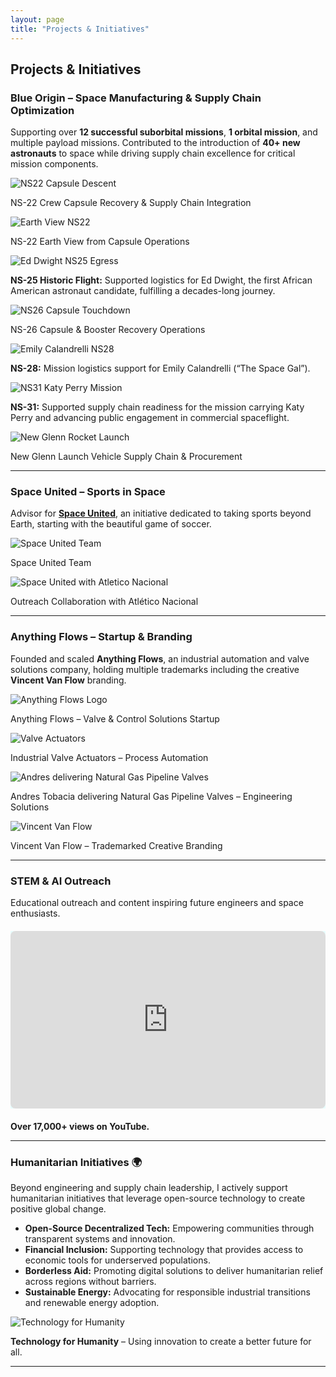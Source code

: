 ```yaml
---
layout: page
title: "Projects & Initiatives"
---
```


## Projects & Initiatives

### Blue Origin – Space Manufacturing & Supply Chain Optimization
Supporting over **12 successful suborbital missions**, **1 orbital mission**, and multiple payload missions. Contributed to the introduction of **40+ new astronauts** to space while driving supply chain excellence for critical mission components.

<div class="grid grid-cols-1 sm:grid-cols-2 lg:grid-cols-3 gap-6 mt-4">
  <div class="text-center">
    <img src="{{ site.baseurl }}/8_NS22-Capsule-Descent-1.jpg" alt="NS22 Capsule Descent" class="rounded-lg shadow-lg cursor-pointer">
    <p class="mt-2 text-gray-200">NS-22 Crew Capsule Recovery & Supply Chain Integration</p>
  </div>
  <div class="text-center">
    <img src="{{ site.baseurl }}/NS22_EarthView (1).jpg" alt="Earth View NS22" class="rounded-lg shadow-lg cursor-pointer">
    <p class="mt-2 text-gray-200">NS-22 Earth View from Capsule Operations</p>
  </div>
  <div class="text-center">
    <img src="{{ site.baseurl }}/ns25-egress-ed-dwight_gallery.jpg" alt="Ed Dwight NS25 Egress" class="rounded-lg shadow-lg cursor-pointer">
    <p class="mt-2 text-gray-200"><strong>NS-25 Historic Flight:</strong> Supported logistics for Ed Dwight, the first African American astronaut candidate, fulfilling a decades-long journey.</p>
  </div>
  <div class="text-center">
    <img src="{{ site.baseurl }}/ns26_capsule_touchdown_booster_background.jpg" alt="NS26 Capsule Touchdown" class="rounded-lg shadow-lg cursor-pointer">
    <p class="mt-2 text-gray-200">NS-26 Capsule & Booster Recovery Operations</p>
  </div>
  <div class="text-center">
    <img src="{{ site.baseurl }}/ns-28-emily-calandrelli-(1).jpg" alt="Emily Calandrelli NS28" class="rounded-lg shadow-lg cursor-pointer">
    <p class="mt-2 text-gray-200"><strong>NS-28:</strong> Mission logistics support for Emily Calandrelli (“The Space Gal”).</p>
  </div>
  <div class="text-center">
    <img src="{{ site.baseurl }}/ns-31-katy-perry.jpg" alt="NS31 Katy Perry Mission" class="rounded-lg shadow-lg cursor-pointer">
    <p class="mt-2 text-gray-200"><strong>NS-31:</strong> Supported supply chain readiness for the mission carrying Katy Perry and advancing public engagement in commercial spaceflight.</p>
  </div>
  <div class="text-center">
    <img src="{{ site.baseurl }}/blue-origin-new-glenn-ng-1-liftoff-closeup-vertical.jpg" alt="New Glenn Rocket Launch" class="rounded-lg shadow-lg cursor-pointer">
    <p class="mt-2 text-gray-200">New Glenn Launch Vehicle Supply Chain & Procurement</p>
  </div>
</div>

---

### Space United – Sports in Space
Advisor for <a href="https://www.spaceunited.com" target="_blank"><strong>Space United</strong></a>, an initiative dedicated to taking sports beyond Earth, starting with the beautiful game of soccer.

<div class="grid grid-cols-1 sm:grid-cols-2 gap-6 mt-4">
  <div class="text-center">
    <img src="{{ site.baseurl }}/Space%20United%20team.png" alt="Space United Team" class="rounded-lg shadow-lg cursor-pointer">
    <p class="mt-2 text-gray-200">Space United Team</p>
  </div>
  <div class="text-center">
    <img src="{{ site.baseurl }}/Space%20United%20with%20Atletico%20Nacional.png" alt="Space United with Atletico Nacional" class="rounded-lg shadow-lg cursor-pointer">
    <p class="mt-2 text-gray-200">Outreach Collaboration with Atlético Nacional</p>
  </div>
</div>

---

### Anything Flows – Startup & Branding
Founded and scaled **Anything Flows**, an industrial automation and valve solutions company, holding multiple trademarks including the creative **Vincent Van Flow** branding.

<div class="grid grid-cols-1 sm:grid-cols-2 lg:grid-cols-3 gap-6 mt-4">
  <div class="text-center">
    <img src="{{ site.baseurl }}/Anything%20Flows.jpg" alt="Anything Flows Logo" class="rounded-lg shadow-lg cursor-pointer">
    <p class="mt-2 text-gray-200">Anything Flows – Valve & Control Solutions Startup</p>
  </div>
  <div class="text-center">
    <img src="{{ site.baseurl }}/Anything%20Flows%20Valve%20Actuators.jpg" alt="Valve Actuators" class="rounded-lg shadow-lg cursor-pointer">
    <p class="mt-2 text-gray-200">Industrial Valve Actuators – Process Automation</p>
  </div>
  <div class="text-center">
    <img src="{{ site.baseurl }}/Andres%20Tobacia%20with%20Ball%20Valves.jpg" alt="Andres delivering Natural Gas Pipeline Valves" class="rounded-lg shadow-lg cursor-pointer">
    <p class="mt-2 text-gray-200">Andres Tobacia delivering Natural Gas Pipeline Valves – Engineering Solutions</p>
  </div>
  <div class="text-center">
    <img src="{{ site.baseurl }}/Vincent%20Van%20Flow.jpg" alt="Vincent Van Flow" class="rounded-lg shadow-lg cursor-pointer">
    <p class="mt-2 text-gray-200">Vincent Van Flow – Trademarked Creative Branding</p>
  </div>
</div>

---

### STEM & AI Outreach
Educational outreach and content inspiring future engineers and space enthusiasts.

<div class="video-container">
  <iframe width="560" height="315" src="https://www.youtube.com/embed/4tuNPfHYMjE" 
    title="Tobacia Brothers STEM Outreach Video" frameborder="0" 
    allow="accelerometer; autoplay; clipboard-write; encrypted-media; gyroscope; picture-in-picture" 
    allowfullscreen>
  </iframe>
</div>

<p class="text-gray-200 mt-2"><strong>Over 17,000+ views on YouTube.</strong></p>

---

### Humanitarian Initiatives 🌍

Beyond engineering and supply chain leadership, I actively support humanitarian initiatives that leverage open-source technology to create positive global change.

- **Open-Source Decentralized Tech:** Empowering communities through transparent systems and innovation.  
- **Financial Inclusion:** Supporting technology that provides access to economic tools for underserved populations.  
- **Borderless Aid:** Promoting digital solutions to deliver humanitarian relief across regions without barriers.  
- **Sustainable Energy:** Advocating for responsible industrial transitions and renewable energy adoption.

<div class="grid grid-cols-1 gap-6 mt-4">
  <div class="text-center">
    <img src="{{ site.baseurl }}/Tobacia%20Brothers.jpg" alt="Technology for Humanity" class="rounded-lg shadow-lg cursor-pointer">
    <p class="mt-2 text-gray-200"><strong>Technology for Humanity</strong> – Using innovation to create a better future for all.</p>
  </div>
</div>

---

<style>
.video-container {
  position: relative;
  padding-bottom: 56.25%;
  height: 0;
  overflow: hidden;
  max-width: 100%;
  margin: 20px 0;
}
.video-container iframe {
  position: absolute;
  top: 0;
  left: 0;
  width: 100%;
  height: 100%;
  border-radius: 8px;
  box-shadow: 0 0 15px rgba(0,255,255,0.3);
}
</style>

<script>
document.querySelectorAll('img').forEach(img => {
  img.addEventListener('click', function() {
    const overlay = document.createElement('div');
    overlay.style.position = 'fixed';
    overlay.style.top = 0;
    overlay.style.left = 0;
    overlay.style.width = '100%';
    overlay.style.height = '100%';
    overlay.style.background = 'rgba(0,0,0,0.9)';
    overlay.style.display = 'flex';
    overlay.style.alignItems = 'center';
    overlay.style.justifyContent = 'center';
    overlay.style.zIndex = 9999;

    const fullImg = document.createElement('img');
    fullImg.src = this.src;
    fullImg.style.maxWidth = '90%';
    fullImg.style.maxHeight = '90%';
    fullImg.style.borderRadius = '8px';
    fullImg.style.boxShadow = '0 0 25px rgba(0,255,255,0.8)';

    overlay.appendChild(fullImg);
    overlay.addEventListener('click', () => document.body.removeChild(overlay));

    document.body.appendChild(overlay);
  });
});
</script>

